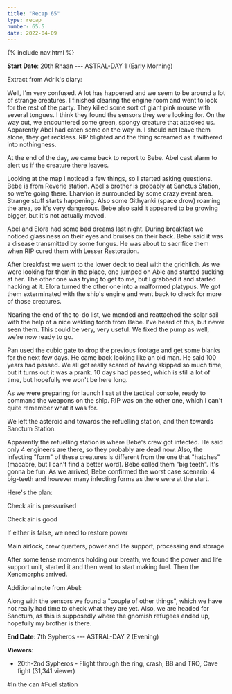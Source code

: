 ```yaml
---
title: "Recap 65"
type: recap
number: 65.5
date: 2022-04-09
---
```


{% include nav.html %}

**Start Date**: 20th Rhaan --- ASTRAL-DAY 1 (Early Morning)

Extract from Adrik's diary:

Well, I'm very confused. A lot has happened and we seem to be around a lot of strange creatures. I finished clearing the engine room and went to look for the rest of the party. They killed some sort of giant pink mouse with several tongues. I think they found the sensors they were looking for. On the way out, we encountered some green, spongy creature that attacked us. Apparently Abel had eaten some on the way in. I should not leave them alone, they get reckless. RIP blighted and the thing screamed as it withered into nothingness.

At the end of the day, we came back to report to Bebe. Abel cast alarm to alert us if the creature there leaves. 

Looking at the map I noticed a few things, so I started asking questions. Bebe is from Reverie station. Abel's brother is probably at Sanctus Station, so we're going there. Lharvion is surrounded by some crazy event area. Strange stuff starts happening. Also some Githyanki (space drow) roaming the area, so it's very dangerous. Bebe also said it appeared to be growing bigger, but it's not actually moved. 

Abel and Elora had some bad dreams last night. During breakfast we noticed glassiness on their eyes and bruises on their back. Bebe said it was a disease transmitted by some fungus. He was about to sacrifice them when RIP cured them with Lesser Restoration. 

After breakfast we went to the lower deck to deal with the grichlich. As we were looking for them in the place, one jumped on Able and started sucking at her. The other one was trying to get to me, but I grabbed it and started hacking at it. Elora turned the other one into a malformed platypus. We got them exterminated with the ship's engine and went back to check for more of those creatures.

Nearing the end of the to-do list, we mended and reattached the solar sail with the help of a nice welding torch from Bebe. I've heard of this, but never seen them. This could be very, very useful. We fixed the pump as well, we're now ready to go.

Pan used the cubic gate to drop the previous footage and get some blanks for the next few days. He came back looking like an old man. He said 100 years had passed. We all got really scared of having skipped so much time, but it turns out it was a prank. 10 days had passed, which is still a lot of time, but hopefully we won't be here long.

As we were preparing for launch I sat at the tactical console, ready to command the weapons on the ship. RIP was on the other one, which I can't quite remember what it was for. 

We left the asteroid and towards the refuelling station, and then towards Sanctum Station.

Apparently the refuelling station is where Bebe's crew got infected. He said only 4 engineers are there, so they probably are dead now. Also, the infecting "form" of these creatures is different from the one that "hatches" (macabre, but I can't find a better word). Bebe called them "big teeth". It's gonna be fun. As we arrived, Bebe confirmed the worst case scenario: 4 big-teeth and however many infecting forms as there were at the start.

Here's the plan:

Check air is pressurised

Check air is good

If either is false, we need to restore power

Main airlock, crew quarters, power and life support, processing and storage

After some tense moments holding our breath, we found the power and life support unit, started it and then went to start making fuel. Then the Xenomorphs arrived.

Additional note from Abel:

Along with the sensors we found a "couple of other things", which we have not really had time to check what they are yet. Also, we are headed for Sanctum, as this is supposedly where the gnomish refugees ended up, hopefully my brother is there.

**End Date**: 7th Sypheros --- ASTRAL-DAY 2 (Evening)

**Viewers**:
- 20th-2nd Sypheros - Flight through the ring, crash, BB and TRO, Cave fight (31,341 viewer)

\#In the can \#Fuel station 
